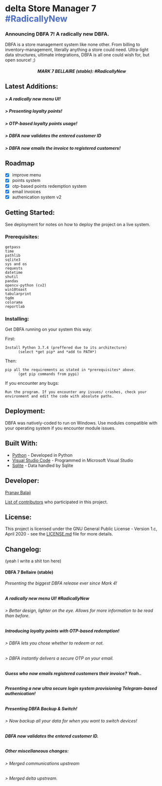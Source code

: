 # delta Store Manager 7 <span style="color: #496dd0">#RadicallyNew</span>

### Announcing DBFA 7! A radically new DBFA.
  
   
DBFA is a store management system like none other. From billing to inventory-management, literally anything a store could need. Ultra-light data structures, ultimate integrations, DBFA is all one could wish for, but open source! ;)


<h5 align="center">MARK 7 BELLAIRE (stable): #RadicallyNew </h5>

## Latest Additions:
<h5>> A radically new menu UI!</h5>
<h5>> Presenting loyalty points!</h5>
<h5>> OTP-based loyalty points usage!</h5>
<h5>> DBFA now validates the entered customer ID</h5>
<h5>> DBFA now emails the invoice to registered customers!</h5>


## Roadmap
- [X] improve menu
- [X] points system
- [X] otp-based points redemption system
- [X] email invoices
- [x] authenication system v2 

## Getting Started:

See deployment for notes on how to deploy the project on a live system.

### Prerequisites:

```
getpass
time
pathlib
sqlite3
sys and os
requests
datetime
shutil
pandas
opencv-python (cv2)
win10toast
tabularprint
tqdm
colorama
reportlab
```

### Installing:

Get DBFA running on your system this way:

First:
```
Install Python 3.7.4 (preffered due to its architecture)
      (select *get pip* and *add to PATH*)
```

Then:
```
pip all the requirements as stated in *prerequisites* above.
      (get pip commands from pypi)
```

If you encounter any bugs:
```
Run the program. If you encounter any issues/ crashes, check your environment and edit the code with absolute paths.
```

## Deployment:

DBFA was natively-coded to run on Windows. Use modules compatible with your operating system if you encounter module issues.


## Built With:

* [Python](https://www.python.org/) - Developed in Python
* [Visual Studio Code](https://code.visualstudio.com/) - Programmed in Microsoft Visual Studio
* [Sqlite](https://www.sqlite.org/index.html) - Data handled by Sqlite


## Developer:

<p><a href="https://t.me/DeltaOneAlpha">Pranav Balaji</p>

List of [contributors](https://github.com/deltaonealpha/DBFA/contributors) who participated in this project.

## License:

This project is licensed under the GNU General Public License - Version 1.c, April 2020 - see the [LICENSE.md](LICENSE.md) file for more details.

## Changelog:
(yeah I write a shit ton here)


<h4>DBFA 7 Bellaire (stable)</h4>
<h6>Presenting the biggest DBFA release ever since Mark 4!</h6>
<h6>    </h6>
<h5>A radically new menu UI! #RadicallyNew</h5>
<h6>    > Better design, lighter on the eye. Allows for more information to be read than before.</h6>
<h6>    </h6>
<h5>Introducing loyalty points with OTP-based redemption!</h5>
<h6>    > DBFA lets you chose whether to redeem or not.</h6>
<h6>    > DBFA instantly delivers a secure OTP on your email.</h6>
<h6>    </h6>
<h5>Guess who now emails registered customers their invoice? Yeah..</h5>
<h6>    </h6>
<h5>Presenting a new ultra secure login system provisioning Telegram-based authenication!</h5>
<h6>    </h6><h5>Presenting DBFA Backup & Switch!</h5>
<h6>    > Now backup all your data for when you want to switch devices!</h6>
<h6>    </h6>
<h5>DBFA now validates the entered customer ID.</h5>
<h6>    </h6>
<h5>Other miscellaneous changes: </h5>
<h6>    > Merged communications upstream </h6>
<h6>    > Merged delta upstream.</h6>
<h4> </h4>
